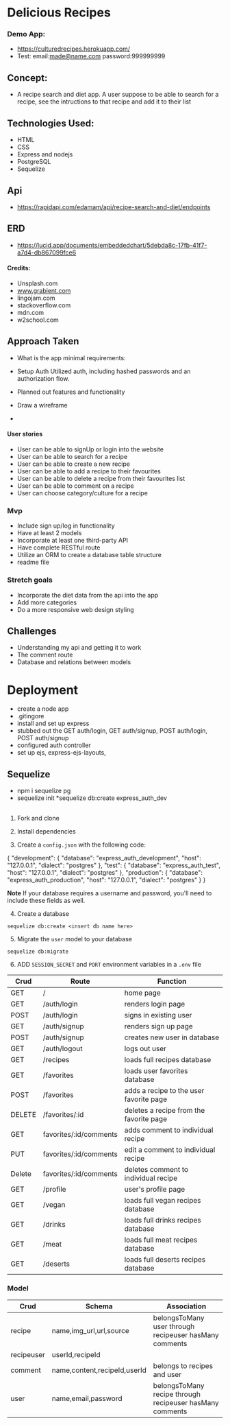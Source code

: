 # Delicious Recipes

### Demo App:
* https://culturedrecipes.herokuapp.com/
* Test: email:made@name.com password:999999999

## Concept:
* A recipe search and diet app. A user suppose to be able to search for a recipe, see the intructions to that recipe and add it to their list

## Technologies Used:
* HTML
* CSS
* Express and nodejs
* PostgreSQL
* Sequelize

## Api
* https://rapidapi.com/edamam/api/recipe-search-and-diet/endpoints

## ERD
* https://lucid.app/documents/embeddedchart/5debda8c-17fb-41f7-a7d4-db867099fce6

#### Credits:
* Unsplash.com
* www.grabient.com
* lingojam.com
* stackoverflow.com
* mdn.com
* w2school.com

## Approach Taken
* What is the app minimal requirements:
* Setup Auth
Utilized auth, including hashed passwords and an authorization flow.
* Planned out features and functionality
* Draw a wireframe

* 


#### User stories
* User can be able to signUp or login into the website
* User can be able to search for a recipe
* User can be able to create a new recipe
* User can be able to add a recipe to their favourites
* User can be able to delete a recipe from their favourites list
* User can be able to comment on a recipe
* User can choose category/culture for a recipe

### Mvp
* Include sign up/log in functionality
* Have at least 2 models
* Incorporate at least one third-party API
* Have complete RESTful route
* Utilize an ORM to create a database table structure
* readme file

### Stretch goals
* Incorporate the diet data from the api into the app
* Add more categories 
* Do a more responsive web design styling


## Challenges
* Understanding my api and getting it to work
* The comment route
* Database and relations between models


# Deployment
* create a node app
* .gitingore
* install and set up express
* stubbed out the GET auth/login, GET auth/signup, POST auth/login, POST auth/signup
* configured auth controller
* set up ejs, express-ejs-layouts,

## Sequelize
* npm i sequelize pg
* sequelize init 
*sequelize db:create express_auth_dev

## 
1. Fork and clone

2. Install dependencies

3. Create a `config.json` with the following code:

{
  "development": {
    "database": "express_auth_development",
    "host": "127.0.0.1",
    "dialect": "postgres"
  },
  "test": {
    "database": "express_auth_test",
    "host": "127.0.0.1",
    "dialect": "postgres"
  },
  "production": {
    "database": "express_auth_production",
    "host": "127.0.0.1",
    "dialect": "postgres"
  }
}

**Note** If your database requires a username and password, you'll need to include these fields as well.

4. Create a database
```
sequelize db:create <insert db name here>

```

5. Migrate the `user` model to your database
```
sequelize db:migrate
```
6. ADD `SESSION_SECRET` and `PORT` environment variables in a `.env` file


| Crud  |          Route       |              Function                   | 
|-------|----------------------|-----------------------------------------|
| GET   |   /                  |           home page                     |
| GET   |   /auth/login        |           renders login page            | 
| POST  |   /auth/login        |           signs in existing user        | 
| GET   |   /auth/signup       |           renders sign up page          |
| POST  |   /auth/signup       |          creates new user in database   |
| GET   |   /auth/logout       |           logs out user                 |
| GET   |   /recipes           |           loads full recipes database   |
| GET   |   /favorites         |      loads user favorites database      |
| POST  |   /favorites         |  adds a recipe to the user favorite page|
| DELETE| /favorites/:id       |  deletes a recipe from the favorite page|
| GET   |favorites/:id/comments|       adds comment to individual recipe |
| PUT   |favorites/:id/comments|     edit a comment to individual recipe |
| Delete|favorites/:id/comments|    deletes comment to individual recipe |
| GET   |   /profile           |           user's profile page           |
| GET   |   /vegan             |     loads full vegan recipes database   |
| GET   |   /drinks            |     loads full drinks recipes database  |
| GET   |   /meat              |     loads full meat recipes database    |
| GET   |   /deserts           |     loads full deserts recipes database |


### Model

| Crud  |         Schema       |              Association                   | 
|----------|------------------------|---------------------------------------|
| recipe   | name,img_url,url,source| belongsToMany user through recipeuser hasMany comments|
|recipeuser|  userId,recipeId       |                                       |  
| comment  |name,content,recipeId,userId|  belongs to recipes and user      |          
|    user  | name,email,password    |     belongsToMany recipe through recipeuser hasMany comments| 

